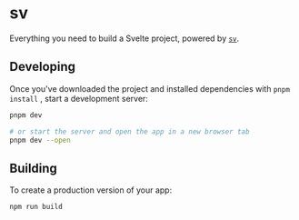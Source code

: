 # sv

Everything you need to build a Svelte project, powered by [`sv`](https://github.com/sveltejs/cli).

## Developing

Once you've downloaded the project and installed dependencies with `pnpm install` , start a development server:

```bash
pnpm dev

# or start the server and open the app in a new browser tab
pnpm dev --open
```

## Building

To create a production version of your app:

```bash
npm run build
```
